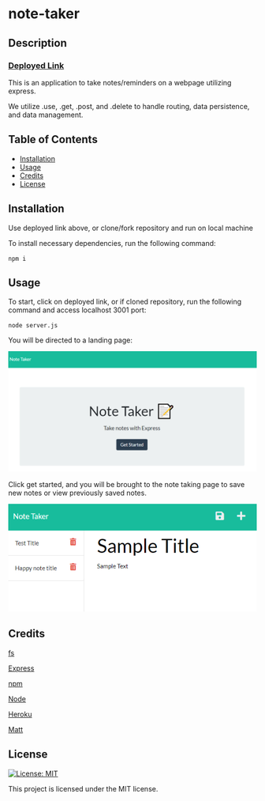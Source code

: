 # note-taker

## Description 

### [Deployed Link](https://notetakingapplication11.herokuapp.com/)

This is an application to take notes/reminders on a webpage utilizing express. 

We utilize .use, .get, .post, and .delete to handle routing, data persistence, and data management.

## Table of Contents

* [Installation](#installation)
* [Usage](#usage)
* [Credits](#credits)
* [License](#license)


## Installation

Use deployed link above, or clone/fork repository and run on local machine

To install necessary dependencies, run the following command:
```
npm i
```

## Usage 

To start, click on deployed link, or if cloned repository, run the following command and access localhost 3001 port:
```
node server.js
```
You will be directed to a landing page:

![alt text](./assets/images/landing.png)

Click get started, and you will be brought to the note taking page to save new  notes or view previously saved notes.

![alt text](./assets/images/sample.png)


## Credits

[fs](https://notetakingapplication11.herokuapp.com/)

[Express](https://expressjs.com/)

[npm](https://www.npmjs.com/)

[Node](https://nodejs.org/en/docs/)

[Heroku](https://notetakingapplication11.herokuapp.com/)

[Matt](https://github.com/fiaschettima)

## License

[![License: MIT](https://img.shields.io/badge/License-MIT-yellow.svg)](https://opensource.org/licenses/MIT)

 This project is licensed under the MIT license.